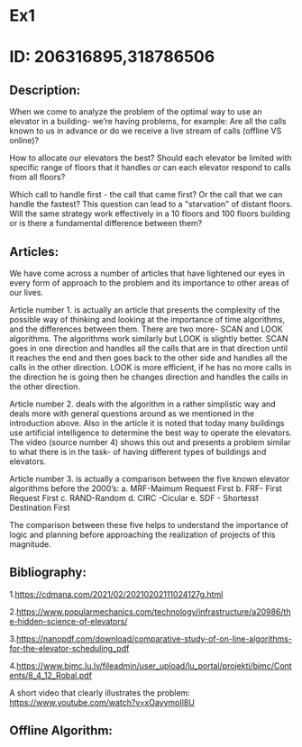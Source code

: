 # Ex1                                    
# ID: 206316895,318786506
## Description:

When we come to analyze the problem of the optimal way to use an elevator in a building- we’re having  problems, for example:
  Are all the calls known to us in advance or do we receive a live stream of calls (offline VS online)?
  
How to allocate our elevators the best? Should each elevator be limited with specific  range of floors that it handles or can each elevator respond to calls from all floors?

Which call to handle first - the call that came first? Or the call that we can handle the fastest? This question can lead to a "starvation" of distant floors.
Will the same strategy work effectively in a 10 floors and 100 floors building or is there a fundamental difference between them?

## Articles:

We have come across a number of articles that have lightened our eyes in every form of approach to the problem and its importance to other areas of our lives.

Article number 1. is actually an article that presents the complexity of the possible way of thinking and looking at the importance of time algorithms, and the differences between them.
There are two more- SCAN and LOOK algorithms.
The algorithms work similarly but LOOK is slightly better. SCAN goes in one direction and handles all the calls that are in that direction until it reaches the end and then goes back to the other side and handles all the calls in the other direction. LOOK is more efficient, if he has no more calls in the direction he is going then he changes direction and handles the calls in the other direction.

Article number 2. deals with the algorithm in a rather simplistic way and deals more with general questions around as we mentioned in the introduction above. Also in the article it is noted that today many buildings use artificial intelligence to determine the best way to operate the elevators.
 The video (source number 4) shows this out and presents a problem similar to what there is in the task- of having different types of buildings and elevators.
 
Article number 3. is actually a comparison between the five known elevator algorithms before the 2000’s:
a. MRF-Maimum  Request First
b. FRF- First Request First
c. RAND-Random
d. CIRC -Cicular
e. SDF - Shortesst Destination First

The comparison between these five helps to understand the importance of logic and planning before approaching the realization of projects of this magnitude.

## Bibliography:


1.https://cdmana.com/2021/02/20210202111024127g.html

2.https://www.popularmechanics.com/technology/infrastructure/a20986/the-hidden-science-of-elevators/

3.https://nanopdf.com/download/comparative-study-of-on-line-algorithms-for-the-elevator-scheduling_pdf

4.https://www.bjmc.lu.lv/fileadmin/user_upload/lu_portal/projekti/bjmc/Contents/8_4_12_Robal.pdf 

A short video that clearly illustrates the problem:
https://www.youtube.com/watch?v=xOayymoIl8U
  
## Offline Algorithm:



